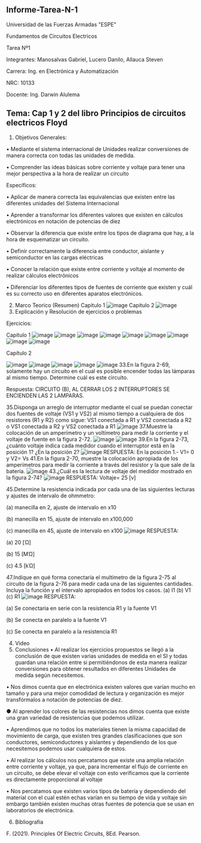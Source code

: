 Informe-Tarea-N-1
-----------------------------------------------------------------------------------------------------------------------------
 Universidad de las Fuerzas Armadas "ESPE"

Fundamentos de Circuitos Electricos

Tarea Nº1

Integrantes: Manosalvas Gabriel, Lucero Danilo, Allauca Steven

Carrera: Ing. en Electrónica y Automatización

NRC: 10133

Docente: Ing. Darwin Alulema

Tema: Cap 1 y 2 del libro Principios de circuitos electricos Floyd
-----------------------------------------------------------------------------------------------------------------------------
1. Objetivos
Generales:

• Mediante el sistema internacional de Unidades realizar conversiones de manera correcta con todas las unidades de medida.

• Comprender las ideas básicas sobre corriente y voltaje para tener una mejor perspectiva a la hora de realizar un circuito

Específicos:

• Aplicar de manera correcta las equivalencias que existen entre las diferentes unidades del Sistema Internacional

• Aprender a transformar los diferentes valores que existen en cálculos electrónicos en notación de potencias de diez

• Observar la diferencia que existe entre los tipos de diagrama que hay, a la hora de esquematizar un circuito.

• Definir correctamente la diferencia entre conductor, aislante y semiconductor en las cargas eléctricas

• Conocer la relación que existe entre corriente y voltaje al momento de realizar cálculos electrónicos

• Diferenciar los diferentes tipos de fuentes de corriente que existen y cuál es su correcto uso en diferentes aparatos electrónicos.

2. Marco Teorico (Resumen)
 Capitulo 1
 ![image](https://user-images.githubusercontent.com/94025287/141034234-b42dbf0e-8c97-4c3c-84fc-b0b4e47ff0cd.png)
Capitulo 2
![image](https://user-images.githubusercontent.com/94025287/141034280-94bf226a-3119-4e74-a1d9-9625b93e0491.png)
3. Explicación y Resolución de ejercicios o problemas

Ejercicios:

Capítulo 1
![image](https://user-images.githubusercontent.com/94025287/141318135-62f456bd-16a6-417c-8085-afa079bdec36.png)
![image](https://user-images.githubusercontent.com/94025287/141318229-521034c2-22f4-493d-8c78-a9d817ea58e1.png)
![image](https://user-images.githubusercontent.com/94025287/141318276-f9146ac1-5a9b-4729-958f-51b4c416b5b4.png)
![image](https://user-images.githubusercontent.com/94025287/141318412-d650d3a7-a546-4646-8b6f-2f95891dcf32.png)
![image](https://user-images.githubusercontent.com/94025287/141318458-be5d68ed-08de-42fb-aea0-7f44ce2a4cc7.png)
![image](https://user-images.githubusercontent.com/94025287/141318536-961d64c4-1ca0-461d-bc66-f487badd596f.png)
![image](https://user-images.githubusercontent.com/94025287/141318937-bd824af6-bb06-44e1-8bfe-7cc0f293a5dc.png)
![image](https://user-images.githubusercontent.com/94025287/141318990-f253cccb-d185-49cb-8949-ba1505924f5e.png)
![image](https://user-images.githubusercontent.com/94025287/141319153-7a01d7ff-2383-4622-9232-5a7b3c2cf62c.png)

Capítulo 2

![image](https://user-images.githubusercontent.com/94025287/141319376-420b51fa-79e9-4c4e-a0b4-30120f262707.png)
![image](https://user-images.githubusercontent.com/94025287/141319450-549c9816-d70f-41d4-9d19-374823a54174.png)
![image](https://user-images.githubusercontent.com/94025287/141319505-69562a73-d6b0-4dff-9c4c-16434bcd07a1.png)
![image](https://user-images.githubusercontent.com/94025287/141319740-b9bdab6d-6e1a-400e-a58f-7e38a9ed08cc.png)
![image](https://user-images.githubusercontent.com/94025287/141320048-dbd6bbe5-da51-4260-951b-c644d3919dfb.png)
33.En la figura 2-69, solamente hay un circuito en el cual es posible encender todas las lámparas al mismo tiempo. Determine cuál es este circuito.

Respuesta: CIRCUITO (B), AL CERRAR LOS 2 INTERRUPTORES SE ENCIENDEN LAS 2 LAMPARAS.

35.Disponga un arreglo de interruptor mediante el cual se puedan conectar dos fuentes de voltaje (VS1 y VS2) al mismo tiempo a cualquiera de dos resistores (R1 y R2) como sigue: VS1 conectada a R1 y VS2 conectada a R2 o VS1 conectada a R2 y VS2 conectada a R1
![image](https://user-images.githubusercontent.com/94025287/141322664-cac69e85-79ea-4e7d-b72d-e4e72deeadec.png)
37.Muestre la colocación de un amperímetro y un voltímetro para medir la corriente y el voltaje de fuente en la figura 2-72.
![image](https://user-images.githubusercontent.com/94025287/141322728-e31f831a-3de4-422d-9cdc-6d2405921cc6.png)
![image](https://user-images.githubusercontent.com/94025287/141322751-d1a806b8-8758-4f60-bb9b-68f0a9fb9ae7.png)
39.En la figura 2-73, ¿cuánto voltaje indica cada medidor cuando el interruptor está en la posición 1? ¿En la posición 2?
![image](https://user-images.githubusercontent.com/94025287/141322835-d1503249-28c5-42a6-89ce-da4c493e567e.png)
RESPUESTA: En la posición 1.- V1= 0 y V2= Vs
41.En la figura 2-70, muestre la colocación apropiada de los amperímetros para medir la corriente a través del resistor y la que sale de la batería.
![image](https://user-images.githubusercontent.com/94025287/141322932-682b8500-f68c-4b92-b202-984d50fd12ee.png)
43.¿Cuál es la lectura de voltaje del medidor mostrado en la figura 2-74?
![image](https://user-images.githubusercontent.com/94025287/141322962-ba0d1e58-5435-473e-8eff-75901c5dcaf6.png)
RESPUESTA: Voltaje= 25 [v]

45.Determine la resistencia indicada por cada una de las siguientes lecturas y ajustes de intervalo de ohmmetro:

(a) manecilla en 2, ajuste de intervalo en x10

(b) manecilla en 15, ajuste de intervalo en x100,000

(c) manecilla en 45, ajuste de intervalo en x100
![image](https://user-images.githubusercontent.com/94025287/141323003-7931a23f-9832-4bb1-bec3-63829c5eea85.png)
RESPUESTA:

(a) 20 [Ώ]

(b) 15 [MΏ]

(c) 4.5 [kΏ]

47.Indique en qué forma conectaría el multímetro de la figura 2-75 al circuito de la figura 2-76 para medir cada una de las siguientes cantidades. Incluya la función y el intervalo apropiados en todos los casos. (a) I1 (b) V1 (c) R1
![image](https://user-images.githubusercontent.com/94025287/141323048-b5ef5c45-68bf-4cc6-bcc4-9f4845ab4382.png)
RESPUESTA:

(a) Se conectaria en serie con la resistencia R1 y la fuente V1

(b) Se conecta en paralelo a la fuente V1

(c) Se conecta en paralelo a la resistencia R1



4. Video
5. Conclusiones
• Al realizar los ejercicios propuestos se llegó a la conclusión de que existen varias unidades de medida en el SI y todas guardan una relación entre si permitiéndonos de esta manera realizar conversiones para obtener resultados en diferentes Unidades de medida según necesitemos.

• Nos dimos cuenta que en electrónica existen valores que varían mucho en tamaño y para una mejor comodidad de lectura y organización es mejor transfórmalos a notación de potencias de diez.

● Al aprender los colores de las resistencias nos dimos cuenta que existe una gran variedad de resistencias que podemos utilizar.

• Aprendimos que no todos los materiales tienen la misma capacidad de movimiento de carga, que existen tres grandes clasificaciones que son conductores, semiconductores y aislantes y dependiendo de los que necesitemos podemos usar cualquiera de estos.

• Al realizar los cálculos nos percatamos que existe una amplia relación entre corriente y voltaje, ya que, para incrementar el flujo de corriente en un circuito, se debe elevar el voltaje con esto verificamos que la corriente es directamente proporcional al voltaje

• Nos percatamos que existen varios tipos de batería y dependiendo del material con el cual estén echas varían en su tiempo de vida y voltaje sin embargo también existen muchas otras fuentes de potencia que se usan en laboratorios de electrónica.

6. Bibliografia

F. (2021). Principles Of Electric Circuits, 8Ed. Pearson.

